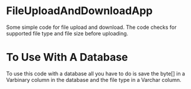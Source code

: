 # FileUploadAndDownloadApp

Some simple code for file upload and download. The code checks for supported file type and file size before uploading.

# To Use With A Database

To use this code with a database all you have to do is save the byte[] in a Varbinary column in the database and the file type in a Varchar column.
